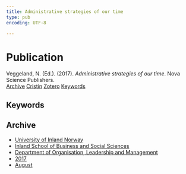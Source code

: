```yaml
---
title: Administrative strategies of our time
type: pub
encoding: UTF-8

---
```

<h1>Publication</h1>
<article id="csl-bib-container-BZCU9XQJ" class="csl-bib-container">
  <div class="csl-bib-body"> <div class="csl-entry">Veggeland, N. (Ed.). (2017). <i>Administrative strategies of our time</i>. Nova Science Publishers.</div> </div>
  <div class="csl-bib-buttons">
    <a href="#taxonomy-article-BZCU9XQJ" alt="archive" class="csl-bib-button">Archive</a>
    <a href="https://app.cristin.no/results/show.jsf?id=1483844" alt="Cristin" class="csl-bib-button">Cristin</a>
    <a href="http://zotero.org/groups/5881554/items/BZCU9XQJ" alt="Zotero" class="csl-bib-button">Zotero</a>
    <a href="#keywords-article-BZCU9XQJ" alt="keywords" class="csl-bib-button">Keywords</a>
  </div>
  <div id="csl-bib-meta-container-BZCU9XQJ"></div>
</article>
<div id="csl-bib-meta-BZCU9XQJ" class="csl-bib-meta">
  <article id="keywords-article-BZCU9XQJ" class="keywords-article">
    <h1>Keywords</h1>
    
  </article>
  <article id="taxonomy-article-BZCU9XQJ" class="taxonomy-article">
    <h1>Archive</h1>
    <ul>
      <li><a href="{{< params subfolder >}}en/archive/?key=3DCRN523">University of Inland Norway</a></li>
      <li><a href="{{< params subfolder >}}en/archive/?key=DU8Q9LN9">Inland School of Business and Social Sciences</a></li>
      <li><a href="{{< params subfolder >}}en/archive/?key=4LUWR3ZM">Department of Organisation, Leadership and Management</a></li>
      <li><a href="{{< params subfolder >}}en/archive/?key=KF5I8TQ8">2017</a></li>
      <li><a href="{{< params subfolder >}}en/archive/?key=86D7C84U">August</a></li>
    </ul>
  </article>
</div>
